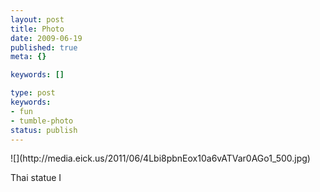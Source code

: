 ```yaml
---
layout: post
title: Photo
date: 2009-06-19
published: true
meta: {}

keywords: []

type: post
keywords:
- fun
- tumble-photo
status: publish
---
```

<div class="figure">            ![](http://media.eick.us/2011/06/4Lbi8pbnEox10a6vATVar0AGo1_500.jpg)        </div>

Thai statue I

